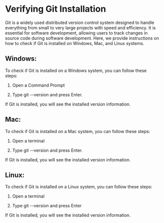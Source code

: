 # Verifying Git Installation

Git is a widely used distributed version control system designed to handle everything from small to very large projects with speed and efficiency. It is essential for software development, allowing users to track changes in source code during software development. Here, we provide instructions on how to check if Git is installed on Windows, Mac, and Linux systems.


## Windows:

To check if Git is installed on a Windows system, you can follow these steps:

1. Open a Command Prompt 

2. Type git --version and press Enter.

If Git is installed, you will see the installed version information.

## Mac: 

To check if Git is installed on a Mac system, you can follow these steps:

1. Open a terminal 

2. Type git --version and press Enter.

If Git is installed, you will see the installed version information. 

## Linux:

To check if Git is installed on a Linux system, you can follow these steps:

1. Open a terminal 

2. Type git --version and press Enter 

If Git is installed, you will see the installed version information.
